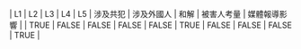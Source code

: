 | L1 | L2 | L3 | L4 | L5 | 涉及共犯 | 涉及外國人 | 和解 | 被害人考量 | 媒體報導影響 |
| TRUE | FALSE | FALSE | FALSE | FALSE | TRUE | FALSE | FALSE | FALSE | TRUE |